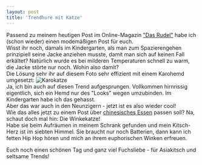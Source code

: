 ```yaml
---
layout: post
title: 'Trendhure mit Katze'
---
```


Passend zu meinem heutigen Post im Online-Magazin ["Das Rudel"](http://magazin.fuchsgehtum.de) habe ich (schon wieder) einen modemäßigen Post für euch.  
Wisst ihr noch, damals im Kindergarten, als man zum Spazierengehen prinzipiell seine Jacke anziehen musste, damit man sich auf keinen Fall erkältet? Natürlich wurde es bei milderen Temperaturen schnell zu warm, die Jacke störte nur noch. Wohin also damit?  
Die Lösung sehr ihr auf diesem Foto sehr effizient mit einem Karohemd umgesetzt:
![Karokatze](http://farm8.staticflickr.com/7297/12323824883_358ebefe18_c.jpg)  
Ja, ich bin auch auf diesen Trend aufgesprungen. Vollkommen hirnrissig eigentlich, sich ein Hemd nur des "Looks" wegen umzubinden. Im Kindergarten habe ich das gehasst.  
Aber das war auch in den Neunzigern - jetzt ist es also wieder cool!  
Wie das alles jetzt zu einem Post über [chinesisches Essen](http://magazin.fuchsgehtum.de/2014/bildgeschichten-2/) passen soll? Na, schaut doch mal hin: Die Winkekatze!  
Habe sie beim Aufräumen in meinem Schrank gefunden und mein Kitsch-Herz ist im siebten Himmel. Sie braucht nur noch Batterien, dann kann ich fetten Hip Hop hören und mich an ihrem euphorischen Winken erfreuen.  

Euch noch einen schönen Tag und ganz viel Fuchsliebe - für Asiakitsch und seltsame Trends!